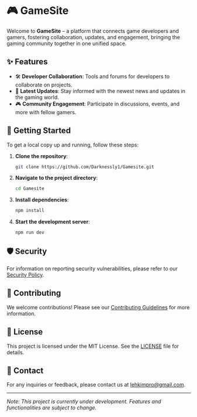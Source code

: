 # 🎮 GameSite

Welcome to **GameSite** – a platform that connects game developers and gamers, fostering collaboration, updates, and engagement, bringing the gaming community together in one unified space.

## ✨ Features

- 🛠️ **Developer Collaboration**: Tools and forums for developers to collaborate on projects.
- 📰 **Latest Updates**: Stay informed with the newest news and updates in the gaming world.
- 🎮 **Community Engagement**: Participate in discussions, events, and more with fellow gamers.

## 🚀 Getting Started

To get a local copy up and running, follow these steps:

1. **Clone the repository**:
   ```bash
   git clone https://github.com/Darknessly1/Gamesite.git
   ```
2. **Navigate to the project directory**:
   ```bash
   cd Gamesite
   ```
3. **Install dependencies**:
   ```bash
   npm install
   ```
4. **Start the development server**:
   ```bash
   npm run dev
   ```

## 🛡️ Security

For information on reporting security vulnerabilities, please refer to our [Security Policy](./SECURITY.md).

## 🤝 Contributing

We welcome contributions! Please see our [Contributing Guidelines](./CONTRIBUTING.md) for more information.

## 📄 License

This project is licensed under the MIT License. See the [LICENSE](https://github.com/Darknessly1/Gamesite?tab=security-ov-file) file for details.

## 📧 Contact

For any inquiries or feedback, please contact us at [lehkimpro@gmail.com](mailto:your-email@example.com).

---

*Note: This project is currently under development. Features and functionalities are subject to change.*

